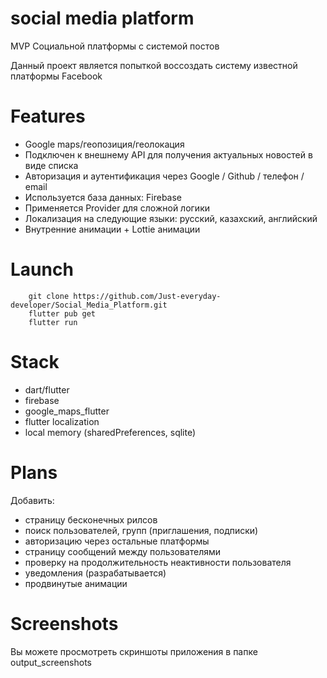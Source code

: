 # social media platform
MVP Социальной платформы с системой постов

Данный проект является попыткой воссоздать систему известной платформы Facebook

# Features 
- Google maps/геопозиция/геолокация
- Подключен к внешнему API для получения актуальных новостей в виде списка
- Авторизация и аутентификация через Google / Github / телефон / email
- Используется база данных: Firebase
- Применяется Provider для сложной логики 
- Локализация на следующие языки: русский, казахский, английский
- Внутренние анимации + Lottie анимации

# Launch
```
    git clone https://github.com/Just-everyday-developer/Social_Media_Platform.git
    flutter pub get
    flutter run
```

# Stack
- dart/flutter
- firebase
- google_maps_flutter
- flutter localization
- local memory (sharedPreferences, sqlite)

# Plans
Добавить:
- страницу бесконечных рилсов
- поиск пользователей, групп (приглашения, подписки)
- авторизацию через остальные платформы
- страницу сообщений между пользователями
- проверку на продолжительность неактивности пользователя
- уведомления (разрабатывается)
- продвинутые анимации

# Screenshots
Вы можете просмотреть скриншоты приложения в папке output_screenshots 